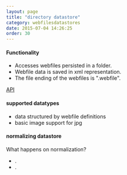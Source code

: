 ```yaml
---
layout: page
title: "directory datastore"
category: webfilesdatastores
date: 2015-07-04 14:26:25
order: 30
---
```


#### Functionality

 - Accesses webfiles persisted in a folder.
 - Webfile data is saved in xml representation.
 - The file ending of the webfiles is ".webfile".

[API](http://sebastianmonzel.github.io/webfiles-framework-php-api/class-webfilesframework.core.datastore.types.directory.MDirectoryDatastore.html)


#### supported datatypes
 - data structured by webfile definitions
 - basic image support for jpg

#### normalizing datastore

What happens on normalization?

 - .
 - .
